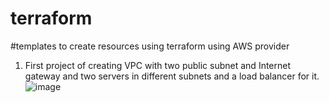 # terraform

#templates to create resources using terraform using AWS provider

1. First project of creating VPC with two public subnet and Internet gateway and two servers in different subnets and a load balancer for it.
   ![image](https://github.com/user-attachments/assets/8eccc119-7ef0-4f43-8ad3-3334557f51f9)



